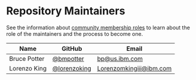 Repository Maintainers
======================

See the information about [community membership roles](https://wiki.lfedge.org/display/OH/Community+Membership) to learn about the role of the maintainers and the process to become one.

| Name         | GitHub                                         | Email                     |
|--------------|------------------------------------------------|---------------------------|
| Bruce Potter | [@bmpotter](https://github.com/bmpotter)       | <bp@us.ibm.com>           |
| Lorenzo King | [@lorenzoking](https://github.com/lorenzoking) | <Lorenzomkingiii@ibm.com> |